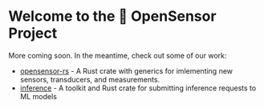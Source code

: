 # Welcome to the 📡 OpenSensor Project

More coming soon. In the meantime, check out some of our work:

- [opensensor-rs](https://github.com/opensensordotdev/opensensor-rs) - A Rust crate with generics for imlementing new sensors, transducers, and measurements.
- [inference](https://github.com/opensensordotdev/inference) - A toolkit and Rust crate for submitting inference requests to ML models
